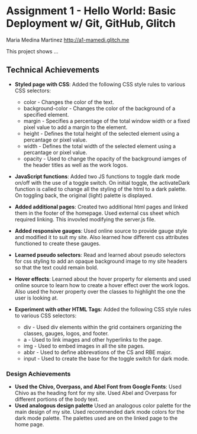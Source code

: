 Assignment 1 - Hello World: Basic Deployment w/ Git, GitHub, Glitch
===

Maria Medina Martinez
http://a1-mamedi.glitch.me

This project shows ...

## Technical Achievements
- **Styled page with CSS**: Added the following CSS style rules to various CSS selectors:
    - color - Changes the color of the text.
    - background-color - Changes the color of the background of a specified element.
    - margin - Specifies a percentage of the total window width or a fixed pixel value to add a margin to the element.
    - height - Defines the total height of the selected element using a percantage or pixel value.
    - width - Defines the total width of the selected element using a percantage or pixel value.
    - opacity - Used to change the opacity of the background iamges of the header titles as well as the work logos.

- **JavaScript functions**: Added two JS functions to toggle dark mode on/off with the use of a toggle switch. On initial toggle, the activateDark function is called to change all the styling of the html to a dark palette. On toggling back, the original (light) palette is displayed.

- **Added additional pages**: Created two additional html pages and linked them in the footer of the homepage. Used external css sheet which required linking. This invovled modifying the server.js file.

- **Added responsive gauges**: Used online source to provide gauge style and modified it to suit my site. Also learned how different css attributes functioned to create these gauges.

- **Learned pseudo selectors**: Read and learned about pseudo selectors for css styling to add an opaque background image to my site headers so that the text could remain bold.

- **Hover effects**: Learned about the hover property for elements and used online source to learn how to create a hover effect over the work logos. Also used the hover property over the classes to highlight the one the user is looking at.

- **Experiment with other HTML Tags**: Added the following CSS style rules to various CSS selectors:
    - div - Used div elements within the grid containers organizing the classes, gauges, logos, and footer.
    - a - Used to link images and other hyperlinks to the page. 
    - img - Used to embed images in all the site pages.
    - abbr - Used to define abbrevations of the CS and RBE major.
    - input - Used to create the base for the toggle switch for dark mode.

### Design Achievements
- **Used the Chivo, Overpass, and Abel Font from Google Fonts**: Used Chivo as the heading font for my site. Used Abel and Overpass for different portions of the body text.
- **Used analogous design palette** Used an analogous color palette for the main design of my site. Used recommended dark mode colors for the dark mode palette. The palettes used are on the linked page to the home page.

